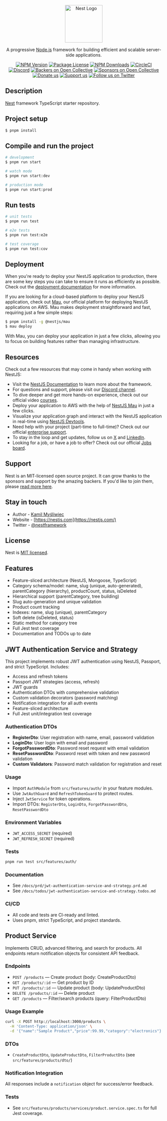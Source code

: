<p align="center">
  <a href="http://nestjs.com/" target="blank"><img src="https://nestjs.com/img/logo-small.svg" width="120" alt="Nest Logo" /></a>
</p>

[circleci-image]: https://img.shields.io/circleci/build/github/nestjs/nest/master?token=abc123def456
[circleci-url]: https://circleci.com/gh/nestjs/nest

  <p align="center">A progressive <a href="http://nodejs.org" target="_blank">Node.js</a> framework for building efficient and scalable server-side applications.</p>
    <p align="center">
<a href="https://www.npmjs.com/~nestjscore" target="_blank"><img src="https://img.shields.io/npm/v/@nestjs/core.svg" alt="NPM Version" /></a>
<a href="https://www.npmjs.com/~nestjscore" target="_blank"><img src="https://img.shields.io/npm/l/@nestjs/core.svg" alt="Package License" /></a>
<a href="https://www.npmjs.com/~nestjscore" target="_blank"><img src="https://img.shields.io/npm/dm/@nestjs/common.svg" alt="NPM Downloads" /></a>
<a href="https://circleci.com/gh/nestjs/nest" target="_blank"><img src="https://img.shields.io/circleci/build/github/nestjs/nest/master" alt="CircleCI" /></a>
<a href="https://discord.gg/G7Qnnhy" target="_blank"><img src="https://img.shields.io/badge/discord-online-brightgreen.svg" alt="Discord"/></a>
<a href="https://opencollective.com/nest#backer" target="_blank"><img src="https://opencollective.com/nest/backers/badge.svg" alt="Backers on Open Collective" /></a>
<a href="https://opencollective.com/nest#sponsor" target="_blank"><img src="https://opencollective.com/nest/sponsors/badge.svg" alt="Sponsors on Open Collective" /></a>
  <a href="https://paypal.me/kamilmysliwiec" target="_blank"><img src="https://img.shields.io/badge/Donate-PayPal-ff3f59.svg" alt="Donate us"/></a>
    <a href="https://opencollective.com/nest#sponsor"  target="_blank"><img src="https://img.shields.io/badge/Support%20us-Open%20Collective-41B883.svg" alt="Support us"></a>
  <a href="https://twitter.com/nestframework" target="_blank"><img src="https://img.shields.io/twitter/follow/nestframework.svg?style=social&label=Follow" alt="Follow us on Twitter"></a>
</p>
  <!--[![Backers on Open Collective](https://opencollective.com/nest/backers/badge.svg)](https://opencollective.com/nest#backer)
  [![Sponsors on Open Collective](https://opencollective.com/nest/sponsors/badge.svg)](https://opencollective.com/nest#sponsor)-->

## Description

[Nest](https://github.com/nestjs/nest) framework TypeScript starter repository.

## Project setup

```bash
$ pnpm install
```

## Compile and run the project

```bash
# development
$ pnpm run start

# watch mode
$ pnpm run start:dev

# production mode
$ pnpm run start:prod
```

## Run tests

```bash
# unit tests
$ pnpm run test

# e2e tests
$ pnpm run test:e2e

# test coverage
$ pnpm run test:cov
```

## Deployment

When you're ready to deploy your NestJS application to production, there are some key steps you can take to ensure it runs as efficiently as possible. Check out the [deployment documentation](https://docs.nestjs.com/deployment) for more information.

If you are looking for a cloud-based platform to deploy your NestJS application, check out [Mau](https://mau.nestjs.com), our official platform for deploying NestJS applications on AWS. Mau makes deployment straightforward and fast, requiring just a few simple steps:

```bash
$ pnpm install -g @nestjs/mau
$ mau deploy
```

With Mau, you can deploy your application in just a few clicks, allowing you to focus on building features rather than managing infrastructure.

## Resources

Check out a few resources that may come in handy when working with NestJS:

- Visit the [NestJS Documentation](https://docs.nestjs.com) to learn more about the framework.
- For questions and support, please visit our [Discord channel](https://discord.gg/G7Qnnhy).
- To dive deeper and get more hands-on experience, check out our official video [courses](https://courses.nestjs.com/).
- Deploy your application to AWS with the help of [NestJS Mau](https://mau.nestjs.com) in just a few clicks.
- Visualize your application graph and interact with the NestJS application in real-time using [NestJS Devtools](https://devtools.nestjs.com).
- Need help with your project (part-time to full-time)? Check out our official [enterprise support](https://enterprise.nestjs.com).
- To stay in the loop and get updates, follow us on [X](https://x.com/nestframework) and [LinkedIn](https://linkedin.com/company/nestjs).
- Looking for a job, or have a job to offer? Check out our official [Jobs board](https://jobs.nestjs.com).

## Support

Nest is an MIT-licensed open source project. It can grow thanks to the sponsors and support by the amazing backers. If you'd like to join them, please [read more here](https://docs.nestjs.com/support).

## Stay in touch

- Author - [Kamil Myśliwiec](https://twitter.com/kammysliwiec)
- Website - [https://nestjs.com](https://nestjs.com/)
- Twitter - [@nestframework](https://twitter.com/nestframework)

## License

Nest is [MIT licensed](https://github.com/nestjs/nest/blob/master/LICENSE).

## Features

- Feature-sliced architecture (NestJS, Mongoose, TypeScript)
- Category schema/model: name, slug (unique, auto-generated), parentCategory (hierarchy), productCount, status, isDeleted
- Hierarchical support (parentCategory, tree building)
- Slug auto-generation and unique validation
- Product count tracking
- Indexes: name, slug (unique), parentCategory
- Soft delete (isDeleted, status)
- Static method for category tree
- Full Jest test coverage
- Documentation and TODOs up to date

## JWT Authentication Service and Strategy

This project implements robust JWT authentication using NestJS, Passport, and strict TypeScript. Includes:
- Access and refresh tokens
- Passport JWT strategies (access, refresh)
- JWT guards
- Authentication DTOs with comprehensive validation
- Custom validation decorators (password matching)
- Notification integration for all auth events
- Feature-sliced architecture
- Full Jest unit/integration test coverage

### Authentication DTOs
- **RegisterDto**: User registration with name, email, password validation
- **LoginDto**: User login with email and password
- **ForgotPasswordDto**: Password reset request with email validation
- **ResetPasswordDto**: Password reset with token and new password validation
- **Custom Validators**: Password match validation for registration and reset

### Usage
- Import `AuthModule` from `src/features/auth/` in your feature modules.
- Use `JwtAuthGuard` and `RefreshTokenGuard` to protect routes.
- Inject `JwtService` for token operations.
- Import DTOs: `RegisterDto`, `LoginDto`, `ForgotPasswordDto`, `ResetPasswordDto`

### Environment Variables
- `JWT_ACCESS_SECRET` (required)
- `JWT_REFRESH_SECRET` (required)

### Tests
```bash
pnpm run test src/features/auth/
```

### Documentation
- See `/docs/prd/jwt-authentication-service-and-strategy.prd.md`
- See `/docs/todos/jwt-authentication-service-and-strategy.todos.md`

### CI/CD
- All code and tests are CI-ready and linted.
- Uses pnpm, strict TypeScript, and project standards.

## Product Service

Implements CRUD, advanced filtering, and search for products. All endpoints return notification objects for consistent API feedback.

### Endpoints
- `POST /products` — Create product (body: CreateProductDto)
- `GET /products/:id` — Get product by ID
- `PUT /products/:id` — Update product (body: UpdateProductDto)
- `DELETE /products/:id` — Delete product
- `GET /products` — Filter/search products (query: FilterProductDto)

### Usage Example
```bash
curl -X POST http://localhost:3000/products \
  -H 'Content-Type: application/json' \
  -d '{"name":"Sample Product","price":99.99,"category":"electronics"}'
```

### DTOs
- `CreateProductDto`, `UpdateProductDto`, `FilterProductDto` (see `src/features/products/dto/`)

### Notification Integration
All responses include a `notification` object for success/error feedback.

### Tests
- See `src/features/products/services/product.service.spec.ts` for full Jest coverage.
